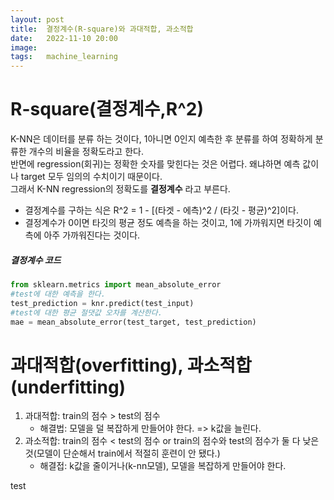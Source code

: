 ```yaml
---
layout: post
title:  결정계수(R-square)와 과대적합, 과소적합 
date:   2022-11-10 20:00
image:  
tags:   machine_learning
---
```


# R-square(결정계수,R^2)  

K-NN은 데이터를 분류 하는 것이다, 1아니면 0인지 예측한 후 분류를 하여 정확하게 분류한 개수의 비율을 정확도라고 한다.  
반면에  regression(회귀)는 정확한 숫자를 맞힌다는 것은 어렵다. 왜냐하면 예측 값이나 target 모두 임의의 수치이기 때문이다.  
그래서 K-NN regression의 정확도를 __결정계수__ 라고 부른다.  
* 결정계수를 구하는 식은 R^2 = 1 - [(타겟 - 에측)^2 / (타깃 - 평균)^2]이다.
* 결정계수가 0이면 타깃의 평균 정도 예측을 하는 것이고, 1에 가까워지면 타깃이 예측에 아주 가까워진다는 것이다.  
##### 결정계수 코드
```py
from sklearn.metrics import mean_absolute_error
#test에 대한 예측을 한다.
test_prediction = knr.predict(test_input)
#test에 대한 평균 절댓값 오차를 계산한다.
mae = mean_absolute_error(test_target, test_prediction)
```

# 과대적합(overfitting), 과소적합(underfitting)
1. 과대적합: train의 점수 > test의 점수
    * 해결법: 모델을 덜 복잡하게 만들어야 한다. => k값을 늘린다.
2. 과소적합: train의 점수 < test의 점수  or  train의 점수와 test의 점수가 둘 다 낮은 것(모델이 단순해서 train에서 적절히 훈련이 안 됐다.)
    * 해결접: k값을 줄이거나(k-nn모델), 모델을 복잡하게 만들어야 한다.


test